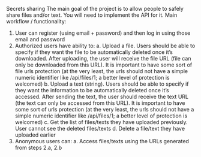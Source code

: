 Secrets sharing
The main goal of the project is to allow people to safely share files and/or text.
You will need to implement the API for it.
Main workflow / functionality:
1. User can register (using email + password) and then log in using those email and password
2. Authorized users have ability to:
a. Upload a file. Users should be able to specify if they want the file to be automatically deleted
once it’s downloaded. After uploading, the user will receive the file URL (file can only be
downloaded from this URL). It is important to have some sort of file urls protection (at the very
least, the urls should not have a simple numeric identifier like /api/files/1; a better level of
protection is welcomed)
b. Upload a text (string). Users should be able to specify if they want the information to be
automatically deleted once it’s accessed. After sending the text, the user should receive the
text URL (the text can only be accessed from this URL). It is important to have some sort of urls
protection (at the very least, the urls should not have a simple numeric identifier like /api/files/1;
a better level of protection is welcomed)
c. Get the list of files/texts they have uploaded previously. User cannot see the deleted files/texts
d. Delete a file/text they have uploaded earlier
3. Anonymous users can:
a. Access files/texts using the URLs generated from steps 2.a, 2.b
